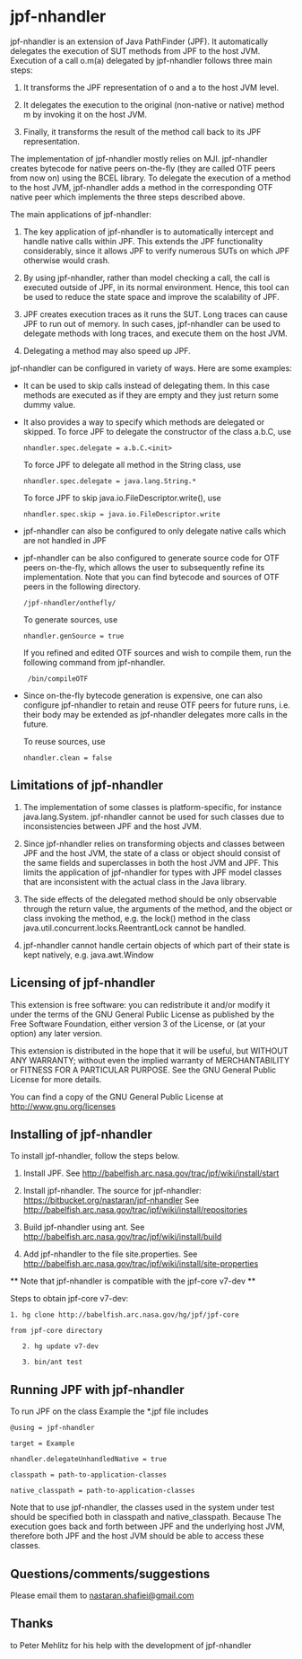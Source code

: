 jpf-nhandler
============

jpf-nhandler is an extension of Java PathFinder (JPF). It automatically 
delegates the execution of SUT methods from JPF to the host JVM. Execution 
of a call o.m(a) delegated by jpf-nhandler follows three main steps:

  1. It transforms the JPF representation of o and a to the host JVM 
     level.

  2. It delegates the execution to the original (non-native or native) 
     method m by invoking it on the host JVM.

  3. Finally, it transforms the result of the method call back to its 
     JPF representation.

The implementation of jpf-nhandler mostly relies on MJI. jpf-nhandler 
creates bytecode for native peers on-the-fly (they are called OTF peers 
from now on) using the BCEL library. To delegate the execution of a method
to the host JVM, jpf-nhandler adds a method in the corresponding OTF native 
peer which implements the three steps described above.

The main applications of jpf-nhandler:

  1. The key application of jpf-nhandler is to automatically intercept
     and handle native calls within JPF. This extends the JPF functionality 
     considerably, since it allows JPF to verify numerous SUTs on which 
     JPF otherwise would crash.
  2. By using jpf-nhandler, rather than model checking a call, the call 
     is executed outside of JPF, in its normal environment. Hence, this 
     tool can be used to reduce the state space and improve the scalability 
     of JPF.

  3. JPF creates execution traces as it runs the SUT. Long traces can 
     cause JPF to run out of memory. In such cases, jpf-nhandler can be 
     used to delegate methods with long traces, and execute them on the 
     host JVM.

  4. Delegating a method may also speed up JPF.

jpf-nhandler can be configured in variety of ways. Here are some examples:

  - It can be used to skip calls instead of delegating them. In this case 
    methods are executed as if they are empty and they just return some 
    dummy value.

  - It also provides a way to specify which methods are delegated or skipped.
    To force JPF to delegate the constructor of the class a.b.C, use

        nhandler.spec.delegate = a.b.C.<init>

    To force JPF to delegate all method in the String class, use

        nhandler.spec.delegate = java.lang.String.*

    To force JPF to skip java.io.FileDescriptor.write(), use

        nhandler.spec.skip = java.io.FileDescriptor.write

  - jpf-nhandler can also be configured to only delegate native calls which 
    are not handled in JPF

  - jpf-nhandler can be also configured to generate source code for OTF 
    peers on-the-fly, which allows the user to subsequently refine its 
    implementation. Note that you can find bytecode and sources of
    OTF peers in the following directory.

        /jpf-nhandler/onthefly/

    To generate sources, use

        nhandler.genSource = true

    If you refined and edited OTF sources and wish to compile them, run the 
    following command from jpf-nhandler.

         /bin/compileOTF

  - Since on-the-fly bytecode generation is expensive, one can also configure 
    jpf-nhandler to retain and reuse OTF peers for future runs, i.e. their 
    body may be extended as jpf-nhandler delegates more calls in the future.

    To reuse sources, use

        nhandler.clean = false

Limitations of jpf-nhandler
---------------------------

  1. The implementation of some classes is platform-specific, for instance 
     java.lang.System. jpf-nhandler cannot be used for such classes due to 
     inconsistencies between JPF and the host JVM.

  2. Since jpf-nhandler relies on transforming objects and classes between 
     JPF and the host JVM, the state of a class or object should consist 
     of the same fields and superclasses in both the host JVM and JPF. This 
     limits the application of jpf-nhandler for types with JPF model classes 
     that are inconsistent with the actual class in the Java library.

  3. The side effects of the delegated method should be only observable through 
     the return value, the arguments of the method, and the object or class
     invoking the method, e.g. the lock() method in the class 
     java.util.concurrent.locks.ReentrantLock cannot be handled.

  4. jpf-nhandler cannot handle certain objects of which part of their state 
     is kept natively, e.g. java.awt.Window


Licensing of jpf-nhandler
-------------------------

This extension is free software: you can redistribute it and/or modify it 
under the terms of the GNU General Public License as published by the Free 
Software Foundation, either version 3 of the License, or (at your option) 
any later version.

This extension is distributed in the hope that it will be useful, but WITHOUT 
ANY WARRANTY; without even the implied warranty of MERCHANTABILITY or FITNESS 
FOR A PARTICULAR PURPOSE.  See the GNU General Public License for more details.

You can find a copy of the GNU General Public License at
http://www.gnu.org/licenses


Installing of jpf-nhandler
--------------------------

To install jpf-nhandler, follow the steps below.

1. Install JPF.
   See http://babelfish.arc.nasa.gov/trac/jpf/wiki/install/start

2. Install jpf-nhandler.
   The source for jpf-nhandler: https://bitbucket.org/nastaran/jpf-nhandler
   See http://babelfish.arc.nasa.gov/trac/jpf/wiki/install/repositories

3. Build jpf-nhandler using ant.
   See http://babelfish.arc.nasa.gov/trac/jpf/wiki/install/build

4. Add jpf-nhandler to the file site.properties.
   See http://babelfish.arc.nasa.gov/trac/jpf/wiki/install/site-properties


** Note that jpf-nhandler is compatible with the jpf-core v7-dev **

Steps to obtain jpf-core v7-dev:
    
    1. hg clone http://babelfish.arc.nasa.gov/hg/jpf/jpf-core
    
    from jpf-core directory 

       2. hg update v7-dev

       3. bin/ant test


Running JPF with jpf-nhandler
-----------------------------

To run JPF on the class Example the *.jpf file includes

    @using = jpf-nhandler

    target = Example

    nhandler.delegateUnhandledNative = true

    classpath = path-to-application-classes

    native_classpath = path-to-application-classes

Note that to use jpf-nhandler, the classes used in the system under test 
should be specified both in classpath and native_classpath. Because The 
execution goes back and forth between JPF and the underlying host JVM, 
therefore both JPF and the host JVM should be able to access these classes.


Questions/comments/suggestions
------------------------------

Please email them to nastaran.shafiei@gmail.com


Thanks
------

to Peter Mehlitz for his help with the development of jpf-nhandler
